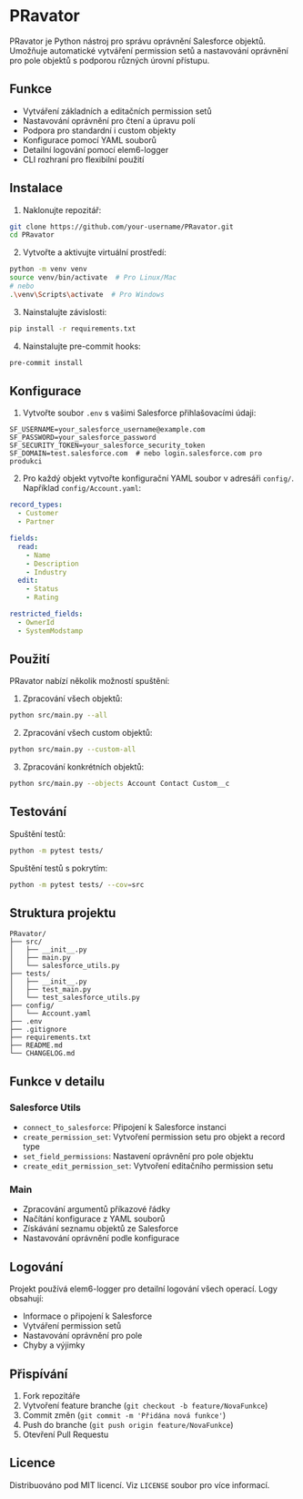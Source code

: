# PRavator

PRavator je Python nástroj pro správu oprávnění Salesforce objektů. Umožňuje automatické vytváření permission setů a nastavování oprávnění pro pole objektů s podporou různých úrovní přístupu.

## Funkce

- Vytváření základních a editačních permission setů
- Nastavování oprávnění pro čtení a úpravu polí
- Podpora pro standardní i custom objekty
- Konfigurace pomocí YAML souborů
- Detailní logování pomocí elem6-logger
- CLI rozhraní pro flexibilní použití

## Instalace

1. Naklonujte repozitář:
```bash
git clone https://github.com/your-username/PRavator.git
cd PRavator
```

2. Vytvořte a aktivujte virtuální prostředí:
```bash
python -m venv venv
source venv/bin/activate  # Pro Linux/Mac
# nebo
.\venv\Scripts\activate  # Pro Windows
```

3. Nainstalujte závislosti:
```bash
pip install -r requirements.txt
```

4. Nainstalujte pre-commit hooks:
```bash
pre-commit install
```

## Konfigurace

1. Vytvořte soubor `.env` s vašimi Salesforce přihlašovacími údaji:
```env
SF_USERNAME=your_salesforce_username@example.com
SF_PASSWORD=your_salesforce_password
SF_SECURITY_TOKEN=your_salesforce_security_token
SF_DOMAIN=test.salesforce.com  # nebo login.salesforce.com pro produkci
```

2. Pro každý objekt vytvořte konfigurační YAML soubor v adresáři `config/`. Například `config/Account.yaml`:
```yaml
record_types:
  - Customer
  - Partner

fields:
  read:
    - Name
    - Description
    - Industry
  edit:
    - Status
    - Rating

restricted_fields:
  - OwnerId
  - SystemModstamp
```

## Použití

PRavator nabízí několik možností spuštění:

1. Zpracování všech objektů:
```bash
python src/main.py --all
```

2. Zpracování všech custom objektů:
```bash
python src/main.py --custom-all
```

3. Zpracování konkrétních objektů:
```bash
python src/main.py --objects Account Contact Custom__c
```

## Testování

Spuštění testů:
```bash
python -m pytest tests/
```

Spuštění testů s pokrytím:
```bash
python -m pytest tests/ --cov=src
```

## Struktura projektu

```
PRavator/
├── src/
│   ├── __init__.py
│   ├── main.py
│   └── salesforce_utils.py
├── tests/
│   ├── __init__.py
│   ├── test_main.py
│   └── test_salesforce_utils.py
├── config/
│   └── Account.yaml
├── .env
├── .gitignore
├── requirements.txt
├── README.md
└── CHANGELOG.md
```

## Funkce v detailu

### Salesforce Utils

- `connect_to_salesforce`: Připojení k Salesforce instanci
- `create_permission_set`: Vytvoření permission setu pro objekt a record type
- `set_field_permissions`: Nastavení oprávnění pro pole objektu
- `create_edit_permission_set`: Vytvoření editačního permission setu

### Main

- Zpracování argumentů příkazové řádky
- Načítání konfigurace z YAML souborů
- Získávání seznamu objektů ze Salesforce
- Nastavování oprávnění podle konfigurace

## Logování

Projekt používá elem6-logger pro detailní logování všech operací. Logy obsahují:
- Informace o připojení k Salesforce
- Vytváření permission setů
- Nastavování oprávnění pro pole
- Chyby a výjimky

## Přispívání

1. Fork repozitáře
2. Vytvoření feature branche (`git checkout -b feature/NovaFunkce`)
3. Commit změn (`git commit -m 'Přidána nová funkce'`)
4. Push do branche (`git push origin feature/NovaFunkce`)
5. Otevření Pull Requestu

## Licence

Distribuováno pod MIT licencí. Viz `LICENSE` soubor pro více informací.
